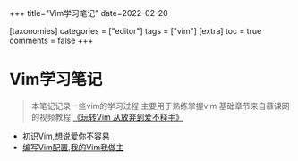 +++
title="Vim学习笔记"
date=2022-02-20

[taxonomies]
categories = ["editor"]
tags = ["vim"]
[extra]
toc = true
comments = false
+++


# Vim学习笔记

>本笔记记录一些vim的学习过程 主要用于熟练掌握vim
>基础章节来自慕课网的视频教程  [《玩转Vim 从放弃到爱不释手》](https://www.imooc.com/learn/1129)

- [初识Vim,想说爱你不容易](@/posts/vim/basic.md)
- [编写Vim配置,我的Vim我做主](@/posts/vim/config.md) 
